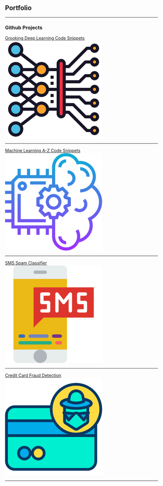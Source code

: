 ## Portfolio

---

### Github Projects

[Grooking Deep Learning Code Snippets](https://github.com/siddhesh1598/GrookingDeepLearning) <br>
<img src="images/Grooking_Deep_Learning.png" width="320" height="320" />

---

[Machine Learning A-Z Code Snippets](https://github.com/siddhesh1598/MachineLearningAtoZ) <br>
<img src="images/Machine_Learning_A-Z.png" width="320" height="320" />

---

[SMS Spam Classifier](https://github.com/siddhesh1598/SMS_Spam_Classifier) <br>
<img src="images/SMS_Fraud_Detection.png" width="320" height="320" />

---

[Credit Card Fraud Detection](https://github.com/siddhesh1598/Credit_Card_Fraud_Detection) <br>
<img src="images/Credit_Card_Fraud_Detection.png" width="320" height="320" />

---



<!-- [Project 2 Title](/pdf/sample_presentation.pdf)
<img src="images/dummy_thumbnail.jpg?raw=true"/> -->


<!-- [Project 3 Title](http://example.com/)
<img src="images/dummy_thumbnail.jpg?raw=true"/> -->


 
<!-- ### Category Name 2 -->

<!-- - [Project 1 Title](http://example.com/)
- [Project 2 Title](http://example.com/)
- [Project 3 Title](http://example.com/)
- [Project 4 Title](http://example.com/)
- [Project 5 Title](http://example.com/) -->







<!-- <p style="font-size:11px">Page template forked from <a href="https://github.com/evanca/quick-portfolio">evanca</a></p> -->
<!-- Remove above link if you don't want to attibute -->

